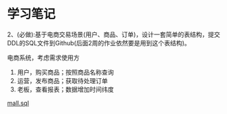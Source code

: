 # 学习笔记

2、(必做):基于电商交易场景(用户、商品、订单)，设计一套简单的表结构，提交DDL的SQL文件到Github(后面2周的作业依然要是用到这个表结构)。

电商系统，考虑需求使用方

1. 用户，购买商品；按照商品名称查询
2. 运营，发布商品；获取待处理订单
3. 老板，查看报表；数据增加时间纬度

[mall.sql](./mall.sql)

